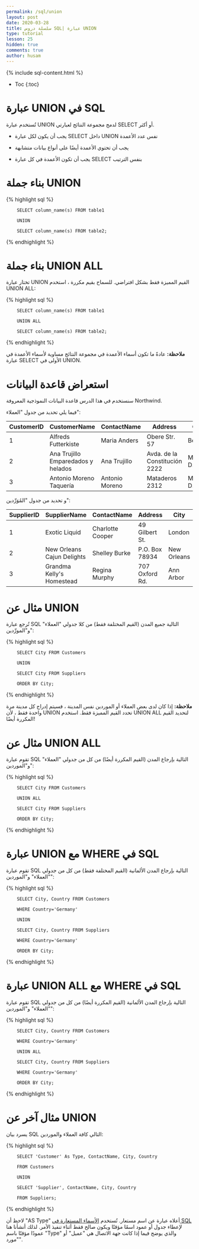 ```yaml
---
permalink: /sql/union
layout: post
date: 2020-03-28
title: سلسلة دروس SQL| عبارة UNION
type: tutorial
lesson: 25
hidden: true
comments: true
author: husam
---
```


{% include sql-content.html %}

* Toc
{:toc}


# عبارة UNION في SQL

تُستخدم عبارة  UNION لدمج مجموعة النتائج لعبارتي SELECT أو أكثر.

* يجب أن يكون لكل عبارة SELECT داخل UNION نفس عدد الأعمدة

* يجب أن تحتوي الأعمدة أيضًا على أنواع بيانات متشابهة

* يجب أن تكون الأعمدة في كل عبارة SELECT بنفس الترتيب

# بناء جملة UNION  

{% highlight sql %}

        SELECT column_name(s) FROM table1

        UNION

        SELECT column_name(s) FROM table2;

{% endhighlight %}


# بناء جملة UNION ALL

تختار عبارة UNION القيم المميزة فقط بشكل افتراضي. للسماح بقيم مكررة ، استخدم UNION ALL:

{% highlight sql %}

        SELECT column_name(s) FROM table1

        UNION ALL

        SELECT column_name(s) FROM table2;

{% endhighlight %}

**ملاحظة:** عادةً ما تكون أسماء الأعمدة في مجموعة النتائج مساوية لأسماء الأعمدة في عبارة SELECT الأولى في UNION.

# استعراض قاعدة البيانات

سنستخدم في هذا الدرس قاعدة البيانات النموذجية المعروفة Northwind.

فيما يلي تحديد من جدول "العملاء":

| CustomerID |	CustomerName |	ContactName |	Address |	City |	PostalCode |	Country |
| ---------- | ------------ | ------------- | --------- | ------ | ------------ | --------- |
| 1 | Alfreds Futterkiste |	Maria Anders |	Obere Str. 57 |	Berlin |	12209 |	Germany |
| 2 |	Ana Trujillo Emparedados y helados |	Ana Trujillo |	Avda. de la Constitución 2222 |	México D.F. |	05021 |	Mexico |
| 3 |	Antonio Moreno Taquería |	Antonio Moreno |	Mataderos 2312 |	México D.F. |	05023 |	Mexico |

و تحديد من جدول "المُوَرِّدين":

| SupplierID |	SupplierName |	ContactName |	Address |	City |	PostalCode |	Country |
| ---------- | ------------ | ------------ | --------- | ------- | ----------- | ---------- |
| 1 |	Exotic Liquid |	Charlotte Cooper |	49 Gilbert St. |	London |	EC1 4SD |	UK |
| 2 |	New Orleans Cajun Delights |	Shelley Burke |	P.O. Box 78934 |	New Orleans |	70117 |	USA |
| 3 |	Grandma Kelly's Homestead |	Regina Murphy |	707 Oxford Rd. |	Ann Arbor |	48104 |	USA |

# مثال عن UNION 

تُرجع عبارة SQL التالية جميع المدن (القيم المختلفة فقط) من كلا جدولي "العملاء" و"المورِّدين":

{% highlight sql %}

        SELECT City FROM Customers

        UNION

        SELECT City FROM Suppliers

        ORDER BY City;

{% endhighlight %}

**ملاحظة:** إذا كان لدى بعض العملاء أو الموردين نفس المدينة ، فسيتم إدراج كل مدينة مرة واحدة فقط ، لأن UNION تحدد القيم المميزة فقط. استخدم UNION ALL  لتحديد القيم المكررة أيضًا!

# مثال عن UNION ALL

تقوم عبارة SQL التالية بإرجاع المدن (القيم المكررة أيضًا) من كل من جدولي "العملاء" و"الموردين":


{% highlight sql %}

        SELECT City FROM Customers

        UNION ALL

        SELECT City FROM Suppliers

        ORDER BY City;

{% endhighlight %}

# عبارة UNION مع WHERE في SQL

تقوم عبارة SQL التالية بإرجاع المدن الألمانية (القيم المختلفة فقط) من كل من جدولي "العملاء" و"الموردين":


{% highlight sql %}


        SELECT City, Country FROM Customers

        WHERE Country='Germany'

        UNION

        SELECT City, Country FROM Suppliers

        WHERE Country='Germany'

        ORDER BY City;


{% endhighlight %}

# عبارة UNION ALL مع WHERE في SQL

تقوم عبارة SQL التالية بإرجاع المدن الألمانية (القيم المكررة أيضًا) من كل من جدولي "العملاء" و"الموردين":


{% highlight sql %}


        SELECT City, Country FROM Customers

        WHERE Country='Germany'

        UNION ALL

        SELECT City, Country FROM Suppliers

        WHERE Country='Germany'

        ORDER BY City;

{% endhighlight %}

# مثال آخر عن UNION

يسرد بيان SQL التالي كافة العملاء والموردين:


{% highlight sql %}

        SELECT 'Customer' As Type, ContactName, City, Country

        FROM Customers

        UNION

        SELECT 'Supplier', ContactName, City, Country

        FROM Suppliers;

{% endhighlight %}

لاحظ أن "AS Type" أعلاه عبارة عن اسم مستعار. تُستخدم [الأسماء المستعارة في SQL](aliases) لإعطاء جدول أو عمود اسمًا مؤقتًا ويكون صالح فقط أثناء تنفيذ الأمر.  لذلك أنشأنا هنا عمودًا مؤقتًا باسم "Type" والذي يوضح فيما إذا كانت جهة الاتصال هي "عميل" أو "مورد".


